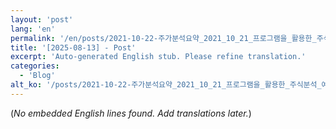 ```yaml
---
layout: 'post'
lang: 'en'
permalink: '/en/posts/2021-10-22-주가분석요약_2021_10_21_프로그램을_활용한_주식분석_예상결과_10_26_12/'
title: '[2025-08-13] - Post'
excerpt: 'Auto-generated English stub. Please refine translation.'
categories:
  - 'Blog'
alt_ko: '/posts/2021-10-22-주가분석요약_2021_10_21_프로그램을_활용한_주식분석_예상결과_10_26_12/'
---
```


(*No embedded English lines found. Add translations later.*)
